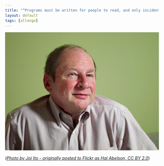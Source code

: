 ```yaml
---
title: "“Programs must be written for people to read, and only incidentally for machines to execute”"
layout: default
tags: [allonge]
---
```


![Hal Abelson](/assets/images/HalAbelson.jpg)

(*[Photo by Joi Ito - originally posted to Flickr as Hal Abelson, CC BY 2.0](https://commons.wikimedia.org/w/index.php?curid=4244437)*)

